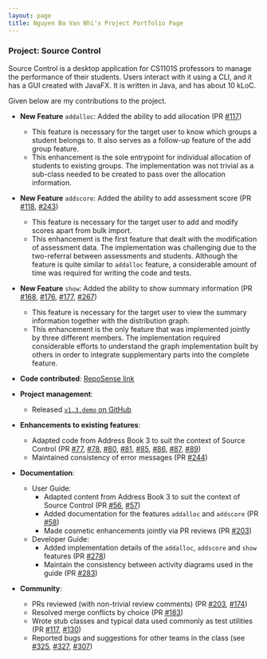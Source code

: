 ```yaml
---
layout: page
title: Nguyen Ba Van Nhi's Project Portfolio Page
---
```


### Project: Source Control

Source Control is a desktop application for CS1101S professors to manage the performance of their students. Users interact with it using a CLI, and it has a GUI created with JavaFX. It is written in Java, and has about 10 kLoC.

Given below are my contributions to the project.

* **New Feature** `addalloc`: Added the ability to add allocation (PR [\#117](https://git.io/JPAgf))
    * This feature is necessary for the target user to know which groups a student belongs to. It also serves as a follow-up feature of the add group feature.
    * This enhancement is the sole entrypoint for individual allocation of students to existing groups. The implementation was not trivial as a sub-class needed to be created to pass over the allocation information.

* **New Feature** `addscore`: Added the ability to add assessment score (PR [\#118](https://git.io/JPAw5), [\#243](https://git.io/JPAKh))
    * This feature is necessary for the target user to add and modify scores apart from bulk import.
    * This enhancement is the first feature that dealt with the modification of assessment data. The implementation was challenging due to the two-referral between assessments and students. Although the feature is quite similar to `addalloc` feature, a considerable amount of time was required for writing the code and tests.

* **New Feature** `show`: Added the ability to show summary information (PR [\#168](https://git.io/JPA6Y), [\#176](https://git.io/JPA6c), [\#177](https://git.io/JPA6l), [\#267](https://git.io/JPA6B))
    * This feature is necessary for the target user to view the summary information together with the distribution graph. 
    * This enhancement is the only feature that was implemented jointly by three different members. The implementation required considerable efforts to understand the graph implementation built by others in order to integrate supplementary parts into the complete feature.

* **Code contributed**: [RepoSense link](https://git.io/JPAzY)

* **Project management**:
    * Released [`v1.3.demo` on GitHub](https://git.io/Ji2HC)

* **Enhancements to existing features**:
    * Adapted code from Address Book 3 to suit the context of Source Control (PR [\#77](https://git.io/JPAa8), [\#78](https://git.io/JPAau), [\#80](https://git.io/JPAa2), [\#81](https://git.io/JPAaM), [\#85](https://git.io/JPAaH), [\#86](https://git.io/JPAad), [\#87](https://git.io/JPAaF), [\#89](https://git.io/JPAaA))
    * Maintained consistency of error messages (PR [\#244](https://git.io/JPAzp))

* **Documentation**:
    * User Guide:
        * Adapted content from Address Book 3 to suit the context of Source Control (PR [\#56](https://git.io/JPAgt), [\#57](https://git.io/JPAgm))
        * Added documentation for the features `addalloc` and `addscore` (PR [\#58](https://git.io/JPAgY))
        * Made cosmetic enhancements jointly via PR reviews (PR [\#203](https://git.io/JPAgO))
    * Developer Guide:
        * Added implementation details of the `addalloc`, `addscore` and `show` features (PR [\#278](https://git.io/JXRf6))
        * Maintain the consistency between activity diagrams used in the guide (PR [\#283](https://git.io/JXRfk))

* **Community**:
    * PRs reviewed (with non-trivial review comments) (PR [\#203](https://git.io/JPAgO), [\#174](https://git.io/JPAg2))
    * Resolved merge conflicts by choice (PR [\#183](https://git.io/JPAgE))
    * Wrote stub classes and typical data used commonly as test utilities (PR [\#117](https://git.io/JPAgf), [\#130](https://git.io/JPAgI))
    * Reported bugs and suggestions for other teams in the class (see [\#325](https://git.io/JPAgC), [\#327](https://git.io/JPAgn), [\#307](https://git.io/JPAgs))
